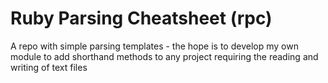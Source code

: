 # Ruby Parsing Cheatsheet (rpc)
A repo with simple parsing templates - the hope is to develop my own module to add shorthand methods to any project requiring the reading and writing of text files
